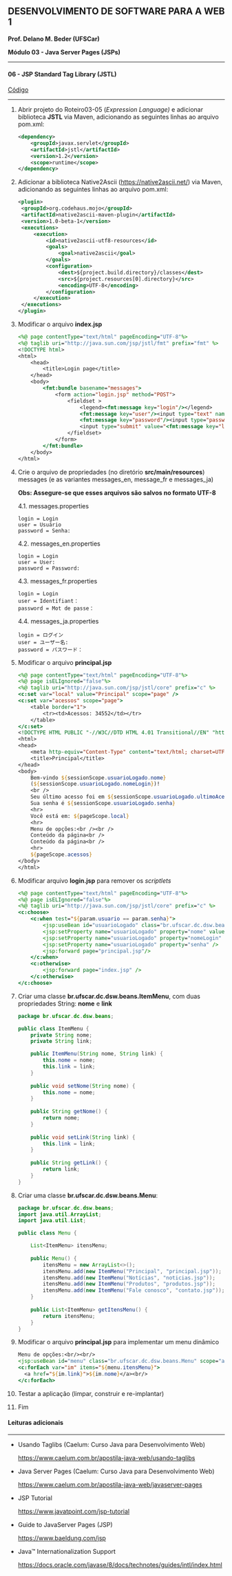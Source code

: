 ﻿## DESENVOLVIMENTO DE SOFTWARE PARA A WEB 1

**Prof. Delano M. Beder (UFSCar)**

**Módulo 03 - Java Server Pages (JSPs)**

- - -

#### 06 - JSP Standard Tag Library (JSTL) 

[Código](https://github.com/delanobeder/DSW1/blob/master/Modulo03/ELJSP-v2)

- - -



1. Abrir projeto do Roteiro03-05 (*Expression Language)* e adicionar biblioteca **JSTL** via Maven, adicionando as seguintes linhas ao arquivo pom.xml:

   ```xml
   <dependency>
       <groupId>javax.servlet</groupId>
       <artifactId>jstl</artifactId>
       <version>1.2</version>
       <scope>runtime</scope>
   </dependency>
   ```

2. Adicionar a biblioteca Native2Ascii (https://native2ascii.net/) via Maven, adicionando as seguintes linhas ao arquivo pom.xml:

   ```xml
   <plugin>
   	<groupId>org.codehaus.mojo</groupId>
   	<artifactId>native2ascii-maven-plugin</artifactId>
   	<version>1.0-beta-1</version>
   	<executions>
   		<execution>
   			<id>native2ascii-utf8-resources</id>
   			<goals>
   				<goal>native2ascii</goal>
   			</goals>
   			<configuration>
   				<dest>${project.build.directory}/classes</dest>
   				<src>${project.resources[0].directory}</src>
   				<encoding>UTF-8</encoding>
   			</configuration>
   		</execution>
   	</executions>
   </plugin>
   ```

<div style="page-break-after: always"></div>

3. Modificar o arquivo **index.jsp**

   ```jsp
   <%@ page contentType="text/html" pageEncoding="UTF-8"%>
   <%@ taglib uri="http://java.sun.com/jsp/jstl/fmt" prefix="fmt" %>
   <!DOCTYPE html>
   <html>
       <head>
           <title>Login page</title>
       </head>
       <body>
           <fmt:bundle basename="messages">
               <form action="login.jsp" method="POST">
                   <fieldset >
                       <legend><fmt:message key="login"/></legend>
                       <fmt:message key="user"/><input type="text" name="usuario" /><br/>
                       <fmt:message key="password"/><input type="password" name="senha" /><br/>
                       <input type="submit" value="<fmt:message key="login"/>" />
                   </fieldset>
               </form>
           </fmt:bundle>
       </body>
   </html>
   ```

4. Crie o arquivo de propriedades (no diretório **src/main/resources**) messages (e as variantes messages_en, message_fr e messages_ja)

   **Obs: Assegure-se que esses arquivos são salvos no formato UTF-8**

   4.1. messages.properties

   ```properties
   login = Login
   user = Usuário 
   password = Senha:
   ```
   
   4.2. messages_en.properties

   ```properties
   login = Login
   user = User: 
   password = Password:
   ```
   
   4.3. messages_fr.properties

   ```properties
   login = Login
   user = Identifiant：
   password = Mot de passe：
   ```
   
   4.4. messages_ja.properties

   ```properties
   login = ログイン
   user = ユーザー名:
   password = パスワード：
   ```
   
5. Modificar o arquivo **principal.jsp**

   ```jsp
   <%@ page contentType="text/html" pageEncoding="UTF-8"%>
   <%@ page isELIgnored="false"%>
   <%@ taglib uri="http://java.sun.com/jsp/jstl/core" prefix="c" %>
   <c:set var="local" value="Principal" scope="page" />
   <c:set var="acessos" scope="page">
       <table border="1">
           <tr><td>Acessos: 34552</td></tr>
       </table>
   </c:set>
   <!DOCTYPE HTML PUBLIC "-//W3C//DTD HTML 4.01 Transitional//EN" "http://www.w3.org/TR/html4/loose.dtd">
   <html>
   <head>
       <meta http-equiv="Content-Type" content="text/html; charset=UTF-8">
       <title>Principal</title>
   </head>
   <body>
       Bem-vindo ${sessionScope.usuarioLogado.nome}
       (${sessionScope.usuarioLogado.nomeLogin})!
       <br />
       Seu último acesso foi em ${sessionScope.usuarioLogado.ultimoAcesso}!<br />
       Sua senha é ${sessionScope.usuarioLogado.senha}
       <hr>
       Você está em: ${pageScope.local}
       <hr>
       Menu de opções:<br /><br />
       Conteúdo da página<br />
       Conteúdo da página<br />
       <hr>
       ${pageScope.acessos}
   </body>
   </html>
   ```

6. Modificar arquivo **login.jsp** para remover os *scriptlets*

   ```jsp
   <%@ page contentType="text/html" pageEncoding="UTF-8"%>
   <%@ page isELIgnored="false"%>
   <%@ taglib uri="http://java.sun.com/jsp/jstl/core" prefix="c" %>
   <c:choose>
       <c:when test="${param.usuario == param.senha}">
           <jsp:useBean id="usuarioLogado" class="br.ufscar.dc.dsw.beans.Usuario" scope="session" />
           <jsp:setProperty name="usuarioLogado" property="nome" value="Fulano da Silva" />
           <jsp:setProperty name="usuarioLogado" property="nomeLogin" param="usuario" />
           <jsp:setProperty name="usuarioLogado" property="senha" />
           <jsp:forward page="principal.jsp"/>
       </c:when>
       <c:otherwise>
           <jsp:forward page="index.jsp" />
       </c:otherwise>
   </c:choose>
   ```
   
7. Criar uma classe **br.ufscar.dc.dsw.beans.ItemMenu**, com duas propriedades String: **nome** e **link**

   ```java
   package br.ufscar.dc.dsw.beans;
   
   public class ItemMenu {
       private String nome;
       private String link;
   
       public ItemMenu(String nome, String link) {
           this.nome = nome;
           this.link = link;
       }
       
       public void setNome(String nome) {
           this.nome = nome;
       }
       
       public String getNome() {
           return nome;
       }
       
       public void setLink(String link) {
           this.link = link;
       }
       
       public String getLink() {
           return link;
       }
   }
   ```

8. Criar uma classe **br.ufscar.dc.dsw.beans.Menu**:

   ```java
   package br.ufscar.dc.dsw.beans;
   import java.util.ArrayList;
   import java.util.List;
   
   public class Menu {
   
       List<ItemMenu> itensMenu;
       
       public Menu() {
           itensMenu = new ArrayList<>();
           itensMenu.add(new ItemMenu("Principal", "principal.jsp"));
           itensMenu.add(new ItemMenu("Notícias", "noticias.jsp"));
           itensMenu.add(new ItemMenu("Produtos", "produtos.jsp"));
           itensMenu.add(new ItemMenu("Fale conosco", "contato.jsp"));
       }
       
       public List<ItemMenu> getItensMenu() {
           return itensMenu;
       }
   }
   ```

   

   

9. Modificar o arquivo **principal.jsp** para implementar um menu dinâmico

   ```jsp
   Menu de opções:<br/><br/>
   <jsp:useBean id="menu" class="br.ufscar.dc.dsw.beans.Menu" scope="application" />
   <c:forEach var="im" items="${menu.itensMenu}">
     <a href="${im.link}">${im.nome}</a><br/>
   </c:forEach>
   ```

10. Testar a aplicação (limpar, construir e re-implantar)

11. Fim



#### Leituras adicionais

- - -

- Usando Taglibs (Caelum: Curso Java para Desenvolvimento Web)
  
  https://www.caelum.com.br/apostila-java-web/usando-taglibs

- Java Server Pages (Caelum: Curso Java para Desenvolvimento Web)

  https://www.caelum.com.br/apostila-java-web/javaserver-pages

- JSP Tutorial

  https://www.javatpoint.com/jsp-tutorial

- Guide to JavaServer Pages (JSP)

  https://www.baeldung.com/jsp

- Java™ Internationalization Support
  
  https://docs.oracle.com/javase/8/docs/technotes/guides/intl/index.html
  
  
